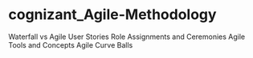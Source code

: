 # cognizant_Agile-Methodology
Waterfall vs Agile User Stories Role Assignments and Ceremonies Agile Tools and Concepts Agile Curve Balls

